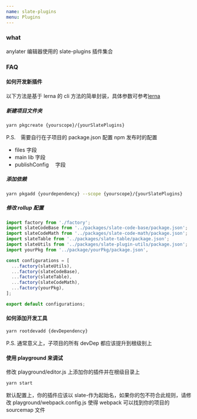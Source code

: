 ```yaml
---
name: slate-plugins
menu: Plugins
---
```


### what

anylater 编辑器使用的 slate-plugins 插件集合

### FAQ

#### 如何开发新插件

以下方法是基于 lerna 的 cli 方法的简单封装，具体参数可参考[lerna](https://github.com/lerna/lerna)

##### 新建项目文件夹

####

```bash
yarn pkgcreate {yourscope}/{yourSlatePlugins}
```

P.S.　需要自行在子项目的 package.json 配置 npm 发布时的配置

- files 字段
- main lib 字段
- publishConfig 　字段

##### 添加依赖

```bash
yarn pkgadd {yourdependency} --scope {yourscope}/{yourSlatePlugins}
```

##### 修改 rollup 配置

```js
import factory from './factory';
import slateCodeBase from '../packages/slate-code-base/package.json';
import slateCodeMath from '../packages/slate-code-math/package.json';
import slateTable from '../packages/slate-table/package.json';
import slateUtils from '../packages/slate-plugin-utils/package.json';
import yourPkg from '../package/yourPkg/package.json',

const configurations = [
  ...factory(slateUtils),
  ...factory(slateCodeBase),
  ...factory(slateTable),
  ...factory(slateCodeMath),
  ...factory(yourPkg),
];

export default configurations;
```

#### 如何添加开发工具

```bash
yarn rootdevadd {devDependency}
```

P.S. 通常意义上，子项目的所有 devDep 都应该提升到根级别上

#### 使用 playground 来调试

修改 playground/editor.js 上添加你的插件并在根级目录上

```bash
yarn start
```

默认配置上，你的插件应该以 slate-作为起始名，如果你的包不符合此规则，请修改 playground/webpack.config.js 使得 webpack 可以找到你的项目的 sourcemap 文件
